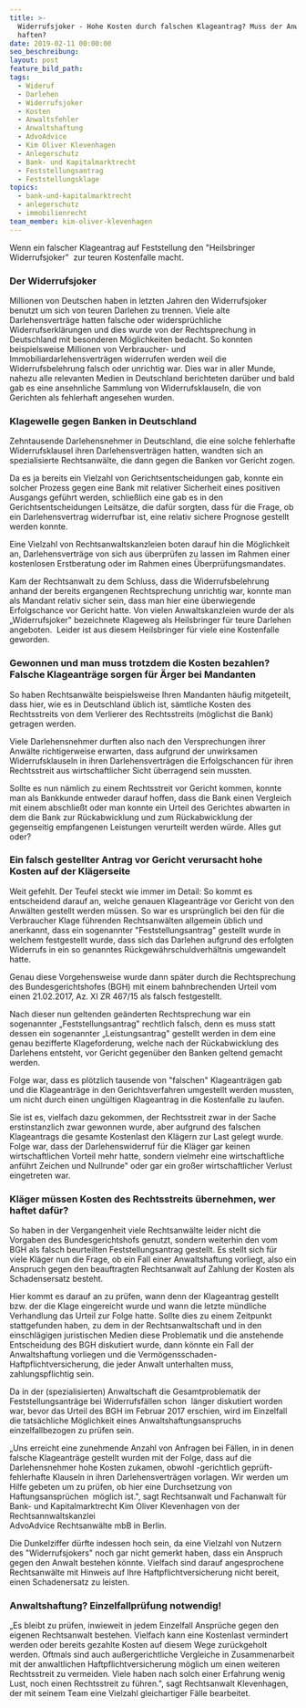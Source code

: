 ```yaml
---
title: >-
  Widerrufsjoker - Hohe Kosten durch falschen Klageantrag? Muss der Anwalt
  haften?
date: 2019-02-11 00:00:00
seo_beschreibung:
layout: post
feature_bild_path:
tags:
  - Wideruf
  - Darlehen
  - Widerrufsjoker
  - Kosten
  - Anwaltsfehler
  - Anwaltshaftung
  - AdvoAdvice
  - Kim Oliver Klevenhagen
  - Anlegerschutz
  - Bank- und Kapitalmarktrecht
  - Feststellungsantrag
  - Feststellungsklage
topics:
  - bank-und-kapitalmarktrecht
  - anlegerschutz
  - immobilienrecht
team_member: kim-oliver-klevenhagen
---
```


Wenn ein falscher Klageantrag auf Feststellung den "Heilsbringer Widerrufsjoker" &nbsp;zur teuren Kostenfalle macht.

### Der Widerrufsjoker

Millionen von Deutschen haben in letzten Jahren den Widerrufsjoker benutzt um sich von teuren Darlehen zu trennen. Viele alte Darlehensvertr&auml;ge hatten falsche oder widerspr&uuml;chliche Widerrufserkl&auml;rungen und dies wurde von der Rechtsprechung in Deutschland mit besonderen M&ouml;glichkeiten bedacht. So konnten beispielsweise Millionen von Verbraucher- und Immobiliardarlehensvertr&auml;gen widerrufen werden weil die Widerrufsbelehrung falsch oder unrichtig war. Dies war in aller Munde, nahezu alle relevanten Medien in Deutschland berichteten dar&uuml;ber und bald gab es eine ansehnliche Sammlung von Widerrufsklauseln, die von Gerichten als fehlerhaft angesehen wurden.

### Klagewelle gegen Banken in Deutschland

Zehntausende Darlehensnehmer in Deutschland, die eine solche fehlerhafte Widerrufsklausel ihren Darlehensvertr&auml;gen hatten, wandten sich an spezialisierte Rechtsanw&auml;lte, die dann gegen die Banken vor Gericht zogen.

Da es ja bereits ein Vielzahl von Gerichtsentscheidungen gab, konnte ein solcher Prozess gegen eine Bank mit relativer Sicherheit eines positiven Ausgangs gef&uuml;hrt werden, schlie&szlig;lich eine gab es in den Gerichtsentscheidungen Leits&auml;tze, die daf&uuml;r sorgten, dass f&uuml;r die Frage, ob ein Darlehensvertrag widerrufbar ist, eine relativ sichere Prognose gestellt werden konnte.

Eine Vielzahl von Rechtsanwaltskanzleien boten darauf hin die M&ouml;glichkeit an, Darlehensvertr&auml;ge von sich aus &uuml;berpr&uuml;fen zu lassen im Rahmen einer kostenlosen Erstberatung oder im Rahmen eines &Uuml;berpr&uuml;fungsmandates.

Kam der Rechtsanwalt zu dem Schluss, dass die Widerrufsbelehrung anhand der bereits ergangenen Rechtsprechung unrichtig war, konnte man als Mandant relativ sicher sein, dass man hier eine &uuml;berwiegende Erfolgschance vor Gericht hatte. Von vielen Anwaltskanzleien wurde der als „Widerrufsjoker" bezeichnete Klageweg als Heilsbringer f&uuml;r teure Darlehen angeboten.&nbsp; Leider ist aus diesem Heilsbringer f&uuml;r viele eine Kostenfalle geworden.&nbsp;

### Gewonnen und man muss trotzdem die Kosten bezahlen? Falsche Klageantr&auml;ge sorgen f&uuml;r &Auml;rger bei Mandanten

So haben Rechtsanw&auml;lte beispielsweise Ihren Mandanten h&auml;ufig mitgeteilt, dass hier, wie es in Deutschland &uuml;blich ist, s&auml;mtliche Kosten des Rechtsstreits von dem Verlierer des Rechtsstreits (m&ouml;glichst die Bank) getragen werden.

Viele Darlehensnehmer durften also nach den Versprechungen ihrer Anw&auml;lte richtigerweise erwarten, dass aufgrund der unwirksamen Widerrufsklauseln in ihren Darlehensvertr&auml;gen die Erfolgschancen f&uuml;r ihren Rechtsstreit aus wirtschaftlicher Sicht &uuml;berragend sein mussten.

Sollte es nun n&auml;mlich zu einem Rechtsstreit vor Gericht kommen, konnte man als Bankkunde entweder darauf hoffen, dass die Bank einen Vergleich mit einem abschlie&szlig;t oder man konnte ein Urteil des Gerichtes abwarten in dem die Bank zur R&uuml;ckabwicklung und zum R&uuml;ckabwicklung der gegenseitig empfangenen Leistungen verurteilt werden w&uuml;rde. Alles gut oder?

### Ein falsch gestellter Antrag vor Gericht verursacht hohe Kosten auf der Kl&auml;gerseite

Weit gefehlt. Der Teufel steckt wie immer im Detail: So kommt es entscheidend darauf an, welche genauen Klageantr&auml;ge vor Gericht von den Anw&auml;lten gestellt werden m&uuml;ssen. So war es urspr&uuml;nglich bei den f&uuml;r die Verbraucher Klage f&uuml;hrenden Rechtsanw&auml;lten allgemein &uuml;blich und anerkannt, dass ein sogenannter "Feststellungsantrag" gestellt wurde in welchem festgestellt wurde, dass sich das Darlehen aufgrund des erfolgten Widerrufs in ein so genanntes R&uuml;ckgew&auml;hrschuldverh&auml;ltnis umgewandelt hatte.

Genau diese Vorgehensweise wurde dann sp&auml;ter durch die Rechtsprechung des Bundesgerichtshofes (BGH) mit einem bahnbrechenden Urteil vom einen 21.02.2017, Az. XI ZR 467/15 als falsch festgestellt.

Nach dieser nun geltenden ge&auml;nderten Rechtsprechung war ein sogenannter „Feststellungsantrag" rechtlich falsch, denn es muss statt dessen ein sogenannter „Leistungsantrag" gestellt werden in dem eine genau bezifferte Klageforderung, welche nach der R&uuml;ckabwicklung des Darlehens entsteht, vor Gericht gegen&uuml;ber den Banken geltend gemacht werden.

Folge war, dass es pl&ouml;tzlich tausende von "falschen" Klageantr&auml;gen gab und die Klageantr&auml;ge in den Gerichtsverfahren umgestellt werden mussten, um nicht durch einen ung&uuml;ltigen Klageantrag in die Kostenfalle zu laufen.

Sie ist es, vielfach dazu gekommen, der Rechtsstreit zwar in der Sache erstinstanzlich zwar gewonnen wurde, aber aufgrund des falschen Klageantrags die gesamte Kostenlast den Kl&auml;gern zur Last gelegt wurde. Folge war, dass der Darlehenswiderruf f&uuml;r die Kl&auml;ger gar keinen wirtschaftlichen Vorteil mehr hatte, sondern vielmehr eine wirtschaftliche anf&uuml;hrt Zeichen und Nullrunde" oder gar ein gro&szlig;er wirtschaftlicher Verlust eingetreten war.

### Kl&auml;ger m&uuml;ssen Kosten des Rechtsstreits &uuml;bernehmen, wer haftet daf&uuml;r?

So haben in der Vergangenheit viele Rechtsanw&auml;lte leider nicht die Vorgaben des Bundesgerichtshofs genutzt, sondern weiterhin den vom BGH als falsch beurteilten Feststellungsantrag gestellt. Es stellt sich f&uuml;r viele Kl&auml;ger nun die Frage, ob ein Fall einer Anwaltshaftung vorliegt, also ein Anspruch gegen den beauftragten Rechtsanwalt auf Zahlung der Kosten als Schadensersatz besteht.&nbsp;

Hier kommt es darauf an zu pr&uuml;fen, wann denn der Klageantrag gestellt bzw. der die Klage eingereicht wurde und wann die letzte m&uuml;ndliche Verhandlung das Urteil zur Folge hatte. Sollte dies zu einem Zeitpunkt stattgefunden haben, zu dem in der Rechtsanwaltschaft und in den einschl&auml;gigen juristischen Medien diese Problematik und die anstehende Entscheidung des BGH diskutiert wurde, dann k&ouml;nnte ein Fall der Anwaltshaftung vorliegen und die Verm&ouml;gensschaden-Haftpflichtversicherung, die jeder Anwalt unterhalten muss, zahlungspflichtig sein.

Da in der (spezialisierten) Anwaltschaft die Gesamtproblematik der Feststellungsantr&auml;ge bei Widerrufsf&auml;llen schon &nbsp;l&auml;nger diskutiert worden war, bevor das Urteil des BGH im Februar 2017 erschien, wird im Einzelfall die tats&auml;chliche M&ouml;glichkeit eines Anwaltshaftungsanspruchs einzelfallbezogen zu pr&uuml;fen sein.

„Uns erreicht eine zunehmende Anzahl von Anfragen bei F&auml;llen, in in denen falsche Klageantr&auml;ge gestellt wurden mit der Folge, dass auf die Darlehensnehmer hohe Kosten zukamen, obwohl -gerichtlich gepr&uuml;ft- fehlerhafte Klauseln in ihren Darlehensvertr&auml;gen vorlagen. Wir werden um Hilfe gebeten um zu pr&uuml;fen, ob hier eine Durchsetzung von Haftungsanspr&uuml;chen&nbsp; m&ouml;glich ist.", sagt Rechtsanwalt und Fachanwalt f&uuml;r Bank- und Kapitalmarktrecht Kim Oliver Klevenhagen von der Rechtsannwaltskanzlei&nbsp;<br>AdvoAdvice Rechtsanw&auml;lte mbB in Berlin.

Die Dunkelziffer d&uuml;rfte indessen hoch sein, da eine Vielzahl von Nutzern des "Widerrufsjokers" noch gar nicht gemerkt haben, dass ein Anspruch gegen den Anwalt bestehen k&ouml;nnte. Vielfach sind darauf angesprochene Rechtsanw&auml;lte mit Hinweis auf Ihre Haftpflichtversicherung nicht bereit, einen Schadenersatz zu leisten.

### Anwaltshaftung? Einzelfallpr&uuml;fung notwendig!

„Es bleibt zu pr&uuml;fen, inwieweit in jedem Einzelfall Anspr&uuml;che gegen den eigenen Rechtsanwalt bestehen. Vielfach kann eine Kostenlast vermindert werden oder bereits gezahlte Kosten auf diesem Wege zur&uuml;ckgeholt werden. Oftmals sind auch au&szlig;ergerichtliche Vergleiche in Zusammenarbeit mit der anwaltlichen Haftpflichtversicherung m&ouml;glich um einen weiteren Rechtsstreit zu vermeiden. Viele haben nach solch einer Erfahrung wenig Lust, noch einen Rechtsstreit zu f&uuml;hren.", sagt Rechtsanwalt Klevenhagen, der mit seinem Team eine Vielzahl gleichartiger F&auml;lle bearbeitet.

&nbsp;

&nbsp;